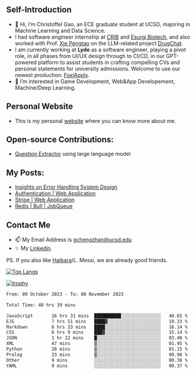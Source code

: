 ## Self-Introduction
- 👋 Hi, I’m Christoffel Gao, an ECE graduate student at UCSD, majoring in Machine Learning and Data Science.
- I had software engineer internship at [CRIB](https://www.linkedin.com/company/trycrib/) and [Esurgi Biotech](https://myesurgi.com/), and also worked with Prof. [Xie Pengtao](https://pengtaoxie.github.io/) on the LLM-related project [DrugChat](https://github.com/UCSD-AI4H/drugchat).
- I am currently working at **Lyde** as a software engineer, playing a pivot role, in all phases from UI/UX design through to CI/CD, in our GPT-powered platform to assist students in crafting compelling CVs and personal statements for university admissions. Welcome to use our newest production: [FoxiApply](https://lyde.io).
- 👀 I’m interested in Game Development, Web&App Developement, Machine/Deep Learning.

## Personal Website
-  This is my personal [website](https://gaochengzhan.netlify.app/) where you can know more about me.

## Open-source Contributions:
- [Question Extractor](https://github.com/nestordemeure/question_extractor) using large language model

## My Posts:
- [Insights on Error Handling System Design](https://gaochengzhan.netlify.app/post/error-handling/)
- [Authentication | Web Application](https://gaochengzhan.netlify.app/post/authentication/)
- [Stripe | Web Application](https://gaochengzhan.netlify.app/post/stripe/)
- [Redis | Bull | JobQueue](https://gaochengzhan.netlify.app/post/job-queue/)

## Contact Me
- 📫 My Email Address is gchengzhan@ucsd.edu
- ✨ My [Linkedin](https://www.linkedin.com/in/chengzhan-christoffel-gao/).

PS. If you also like [Haibara](https://www.detectiveconanworld.com/wiki/Ai_Haibara)/L. Messi, we are already good friends.

[![Top Langs](https://github-readme-stats.vercel.app/api/top-langs/?username=gaochengzhan&layout=compact&exclude_repo=CNN-based-Image-Recognition-for-AsianGiant-Hornets,Machine-Learning-and-Data-Computing-Tongji,NLP-on-Blogs-during-COVID-19-Pandemic,CSE258-Web-Mining-and-Recommder-System,Stock-Prediction-using-LSTM-Model)](https://github.com/anuraghazra/github-readme-stats)

[![trophy](https://github-profile-trophy.vercel.app/?username=gaochengzhan&theme=flat&row=1&margin-w=12)](https://github.com/ryo-ma/github-profile-trophy)

<!--START_SECTION:waka-->

```txt
From: 09 October 2023 - To: 08 November 2023

Total Time: 40 hrs 39 mins

JavaScript       16 hrs 31 mins  ██████████░░░░░░░░░░░░░░░   40.65 %
EJS              7 hrs 51 mins   ████▓░░░░░░░░░░░░░░░░░░░░   19.33 %
Markdown         6 hrs 33 mins   ████░░░░░░░░░░░░░░░░░░░░░   16.14 %
CSS              6 hrs 9 mins    ███▓░░░░░░░░░░░░░░░░░░░░░   15.14 %
JSON             1 hr 22 mins    █░░░░░░░░░░░░░░░░░░░░░░░░   03.40 %
XML              47 mins         ▒░░░░░░░░░░░░░░░░░░░░░░░░   01.95 %
Python           28 mins         ▒░░░░░░░░░░░░░░░░░░░░░░░░   01.15 %
Prolog           23 mins         ▒░░░░░░░░░░░░░░░░░░░░░░░░   00.96 %
Other            9 mins          ░░░░░░░░░░░░░░░░░░░░░░░░░   00.38 %
YAML             9 mins          ░░░░░░░░░░░░░░░░░░░░░░░░░   00.37 %
```

<!--END_SECTION:waka-->

<!---
gaochengzhan/gaochengzhan is a ✨ special ✨ repository because its `README.md` (this file) appears on your GitHub profile.
You can click the Preview link to take a look at your changes.
--->
